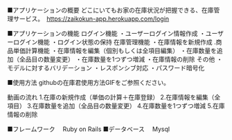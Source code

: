 
■アプリケーションの概要
 どこにいてもお家の在庫状況が把握できる、在庫管理サービス。　https://zaikokun-app.herokuapp.com/login

■アプリケーションの機能
ログイン機能
  ・ユーザーログイン情報作成
  ・ユーザーログイン機能
  ・ログイン状態の保持
在庫管理機能
  ・在庫情報を新規作成
  .商品単価計算機能
  ・在庫情報を編集（個別もしくは全項目編集）
  ・在庫数量を追加（全品目の数量変更）
  ・在庫数量を1つずつ増減
  ・在庫情報の削除
その他
  ・モデルに対するバリデーション
  ・レスポンシブ対応
  ・パスワード暗号化

■使用方法
 githubの在庫君使用方法GIFをご参照ください。
 
 動画の流れ
 1.在庫の新規作成（単価の計算＋在庫登録）
 2.在庫情報を編集（全項目）
 3.在庫数量を追加（全品目の数量変更）
 4.在庫数量を1つずつ増減
 5.在庫情報の削除
 
■フレームワーク
　Ruby on Rails
■データベース
　Mysql
